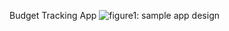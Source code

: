 Budget Tracking App
![figure1: sample app design](https://github.com/ST10446072/imadBudget/assets/161335595/b05ae517-e9fe-4be9-8819-b5e6822677fd)
